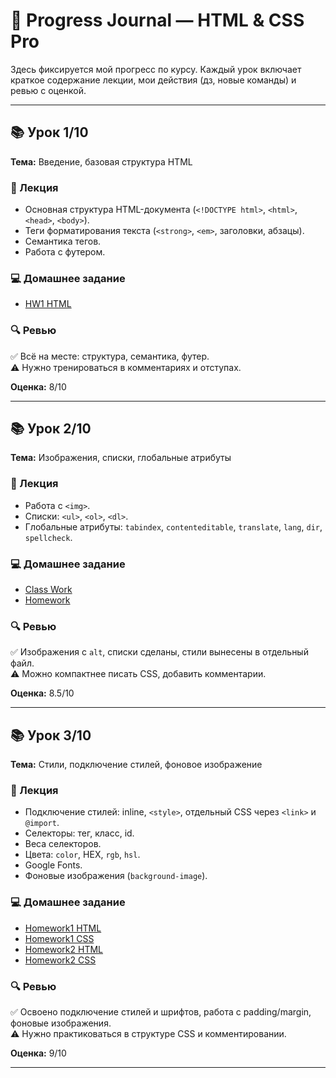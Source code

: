 # 📘 Progress Journal — HTML & CSS Pro

Здесь фиксируется мой прогресс по курсу. Каждый урок включает краткое содержание лекции, мои действия (дз, новые команды) и ревью с оценкой.

---

## 📚 Урок 1/10

**Тема:** Введение, базовая структура HTML

### 📝 Лекция

- Основная структура HTML-документа (`<!DOCTYPE html>`, `<html>`, `<head>`, `<body>`).
- Теги форматирования текста (`<strong>`, `<em>`, заголовки, абзацы).
- Семантика тегов.
- Работа с футером.

### 💻 Домашнее задание

- [HW1 HTML](https://github.com/htrk6610/7e/blob/master/html%20css/l1/index.html)

### 🔍 Ревью

✅ Всё на месте: структура, семантика, футер.  
⚠️ Нужно тренироваться в комментариях и отступах.

**Оценка:** 8/10

---

## 📚 Урок 2/10

**Тема:** Изображения, списки, глобальные атрибуты

### 📝 Лекция

- Работа с `<img>`.
- Списки: `<ul>`, `<ol>`, `<dl>`.
- Глобальные атрибуты: `tabindex`, `contenteditable`, `translate`, `lang`, `dir`, `spellcheck`.

### 💻 Домашнее задание

- [Class Work](https://github.com/htrk6610/7e/tree/master/html-css/l2/class-work)
- [Homework](https://github.com/htrk6610/7e/tree/master/html-css/l2/home-work)

### 🔍 Ревью

✅ Изображения с `alt`, списки сделаны, стили вынесены в отдельный файл.  
⚠️ Можно компактнее писать CSS, добавить комментарии.

**Оценка:** 8.5/10

---

## 📚 Урок 3/10

**Тема:** Стили, подключение стилей, фоновое изображение

### 📝 Лекция

- Подключение стилей: inline, `<style>`, отдельный CSS через `<link>` и `@import`.
- Селекторы: тег, класс, id.
- Веса селекторов.
- Цвета: `color`, HEX, `rgb`, `hsl`.
- Google Fonts.
- Фоновые изображения (`background-image`).

### 💻 Домашнее задание

- [Homework1 HTML](https://raw.githubusercontent.com/htrk6610/7e/refs/heads/master/html-css/l3/home-work/Index.html)
- [Homework1 CSS](https://raw.githubusercontent.com/htrk6610/7e/refs/heads/master/html-css/l3/home-work/Style/style.css)
- [Homework2 HTML](https://raw.githubusercontent.com/htrk6610/7e/refs/heads/master/html-css/l3/home-work2/index.html)
- [Homework2 CSS](https://raw.githubusercontent.com/htrk6610/7e/refs/heads/master/html-css/l3/home-work2/styles/styles.css)

### 🔍 Ревью

✅ Освоено подключение стилей и шрифтов, работа с padding/margin, фоновые изображения.  
⚠️ Нужно практиковаться в структуре CSS и комментировании.

**Оценка:** 9/10

---
